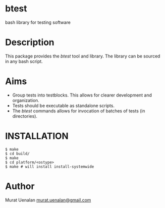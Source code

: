 # btest
bash library for testing software

# Description
This package provides the *btest* tool and library. The library can be sourced in any bash script.

# Aims
- Group tests into testblocks. This allows for clearer development and organization.
- Tests should be executable as standalone scripts.
- The *btest* commands allows for invocation of batches of tests (in directories).

# INSTALLATION
    
    $ make
    $ cd build/
    $ make
    $ cd platform/<ostype>
    $ make # will install install-systemwide
    
# Author

Murat Uenalan <murat.uenalan@gmail.com>
